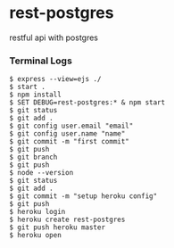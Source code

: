 # rest-postgres
restful api with postgres

### Terminal Logs

```console
$ express --view=ejs ./
$ start .
$ npm install
$ SET DEBUG=rest-postgres:* & npm start
$ git status
$ git add .
$ git config user.email "email"
$ git config user.name "name"
$ git commit -m "first commit"
$ git push
$ git branch
$ git push
$ node --version
$ git status
$ git add .
$ git commit -m "setup heroku config"
$ git push
$ heroku login
$ heroku create rest-postgres
$ git push heroku master
$ heroku open
```

